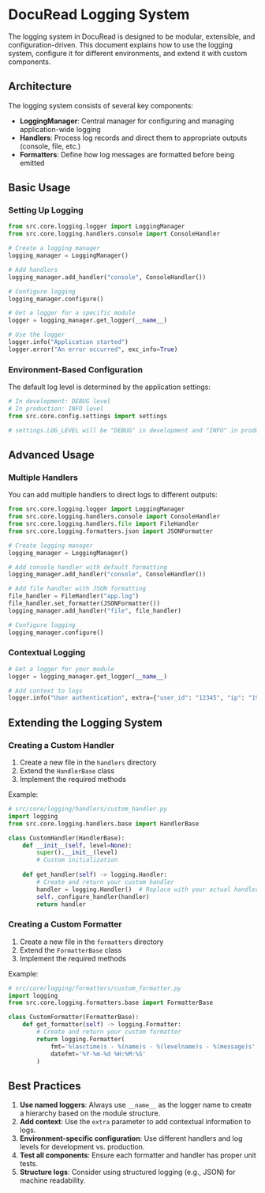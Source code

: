 # DocuRead Logging System

The logging system in DocuRead is designed to be modular, extensible, and configuration-driven. This document explains how to use the logging system, configure it for different environments, and extend it with custom components.

## Architecture

The logging system consists of several key components:

- **LoggingManager**: Central manager for configuring and managing application-wide logging
- **Handlers**: Process log records and direct them to appropriate outputs (console, file, etc.)
- **Formatters**: Define how log messages are formatted before being emitted

## Basic Usage

### Setting Up Logging

```python
from src.core.logging.logger import LoggingManager
from src.core.logging.handlers.console import ConsoleHandler

# Create a logging manager
logging_manager = LoggingManager()

# Add handlers
logging_manager.add_handler("console", ConsoleHandler())

# Configure logging
logging_manager.configure()

# Get a logger for a specific module
logger = logging_manager.get_logger(__name__)

# Use the logger
logger.info("Application started")
logger.error("An error occurred", exc_info=True)
```

### Environment-Based Configuration

The default log level is determined by the application settings:

```python
# In development: DEBUG level
# In production: INFO level
from src.core.config.settings import settings

# settings.LOG_LEVEL will be "DEBUG" in development and "INFO" in production
```

## Advanced Usage

### Multiple Handlers

You can add multiple handlers to direct logs to different outputs:

```python
from src.core.logging.logger import LoggingManager
from src.core.logging.handlers.console import ConsoleHandler
from src.core.logging.handlers.file import FileHandler
from src.core.logging.formatters.json import JSONFormatter

# Create logging manager
logging_manager = LoggingManager()

# Add console handler with default formatting
logging_manager.add_handler("console", ConsoleHandler())

# Add file handler with JSON formatting
file_handler = FileHandler("app.log")
file_handler.set_formatter(JSONFormatter())
logging_manager.add_handler("file", file_handler)

# Configure logging
logging_manager.configure()
```

### Contextual Logging

```python
# Get a logger for your module
logger = logging_manager.get_logger(__name__)

# Add context to logs
logger.info("User authentication", extra={"user_id": "12345", "ip": "192.168.1.1"})
```

## Extending the Logging System

### Creating a Custom Handler

1. Create a new file in the `handlers` directory
2. Extend the `HandlerBase` class
3. Implement the required methods

Example:

```python
# src/core/logging/handlers/custom_handler.py
import logging
from src.core.logging.handlers.base import HandlerBase

class CustomHandler(HandlerBase):
    def __init__(self, level=None):
        super().__init__(level)
        # Custom initialization
        
    def get_handler(self) -> logging.Handler:
        # Create and return your custom handler
        handler = logging.Handler()  # Replace with your actual handler
        self._configure_handler(handler)
        return handler
```

### Creating a Custom Formatter

1. Create a new file in the `formatters` directory
2. Extend the `FormatterBase` class
3. Implement the required methods

Example:

```python
# src/core/logging/formatters/custom_formatter.py
import logging
from src.core.logging.formatters.base import FormatterBase

class CustomFormatter(FormatterBase):
    def get_formatter(self) -> logging.Formatter:
        # Create and return your custom formatter
        return logging.Formatter(
            fmt='%(asctime)s - %(name)s - %(levelname)s - %(message)s',
            datefmt='%Y-%m-%d %H:%M:%S'
        )
```

## Best Practices

1. **Use named loggers**: Always use `__name__` as the logger name to create a hierarchy based on the module structure.
2. **Add context**: Use the `extra` parameter to add contextual information to logs.
3. **Environment-specific configuration**: Use different handlers and log levels for development vs. production.
4. **Test all components**: Ensure each formatter and handler has proper unit tests.
5. **Structure logs**: Consider using structured logging (e.g., JSON) for machine readability. 